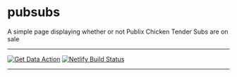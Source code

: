 # pubsubs

A simple page displaying whether or not Publix Chicken Tender Subs are on sale

---

[![Get Data Action][scrape-image]][scrape-link] [![Netlify Build Status][build-image]][build-link]

---

[scrape-image]: https://github.com/ZacharyGodfrey/pubsubs/actions/workflows/get-data.yml/badge.svg?branch=main&event=schedule
[scrape-link]: https://github.com/ZacharyGodfrey/pubsubs/actions/workflows/get-data.yml

[build-image]: https://api.netlify.com/api/v1/badges/8b2f9dc1-c94e-42d3-9084-3c3835609ebd/deploy-status
[build-link]: https://app.netlify.com/sites/pubsubs/deploys
